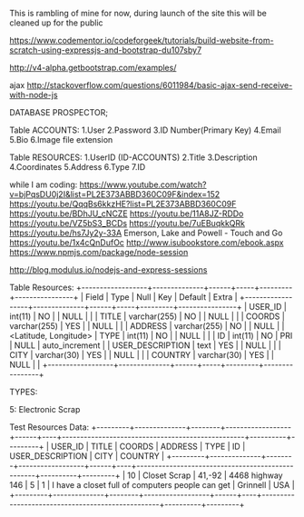This is rambling of mine for now, during launch of the site this will be cleaned up for the public


https://www.codementor.io/codeforgeek/tutorials/build-website-from-scratch-using-expressjs-and-bootstrap-du107sby7

http://v4-alpha.getbootstrap.com/examples/

ajax
http://stackoverflow.com/questions/6011984/basic-ajax-send-receive-with-node-js

DATABASE PROSPECTOR;

Table ACCOUNTS:
1.User
2.Password
3.ID Number(Primary Key)
4.Email
5.Bio
6.Image file extension

Table RESOURCES:
1.UserID (ID-ACCOUNTS)
2.Title
3.Description
4.Coordinates
5.Address
6.Type
7.ID


while I am coding:
https://www.youtube.com/watch?v=bjPqsDU0j2I&list=PL2E373ABBD360C09F&index=152
https://youtu.be/QqqBs6kkzHE?list=PL2E373ABBD360C09F
https://youtu.be/BDhJU_cNCZE
https://youtu.be/11A8JZ-RDDo
https://youtu.be/VZ5bS3_BCDs
https://youtu.be/7uEBuqkkQRk
https://youtu.be/hs7Jy2y-33A
Emerson, Lake and Powell - Touch and Go
https://youtu.be/1x4cQnDufOc
http://www.isubookstore.com/ebook.aspx
https://www.npmjs.com/package/node-session


http://blog.modulus.io/nodejs-and-express-sessions



Table Resources:
+------------------+--------------+------+-----+---------+----------------+
| Field            | Type         | Null | Key | Default | Extra          |
+------------------+--------------+------+-----+---------+----------------+
| USER_ID          | int(11)      | NO   |     | NULL    |                |
| TITLE            | varchar(255) | NO   |     | NULL    |                |
| COORDS           | varchar(255) | YES  |     | NULL    |                |
| ADDRESS          | varchar(255) | NO   |     | NULL    |                |<Latitude, Longitude>
| TYPE             | int(11)      | NO   |     | NULL    |                |
| ID               | int(11)      | NO   | PRI | NULL    | auto_increment |
| USER_DESCRIPTION | text         | YES  |     | NULL    |                |
| CITY             | varchar(30)  | YES  |     | NULL    |                |
| COUNTRY          | varchar(30)  | YES  |     | NULL    |                |
+------------------+--------------+------+-----+---------+----------------+

TYPES:

5: Electronic Scrap

Test Resources Data:
+---------+--------------+--------+------------------+------+----+--------------------------------------------------+----------+---------+
| USER_ID | TITLE        | COORDS | ADDRESS          | TYPE | ID | USER_DESCRIPTION                                 | CITY     | COUNTRY |
+---------+--------------+--------+------------------+------+----+--------------------------------------------------+----------+---------+
|      10 | Closet Scrap | 41,-92 | 4468 highway 146 |    5 |  1 | I have a closet full of computers people can get | Grinnell | USA     |
+---------+--------------+--------+------------------+------+----+--------------------------------------------------+----------+---------+






